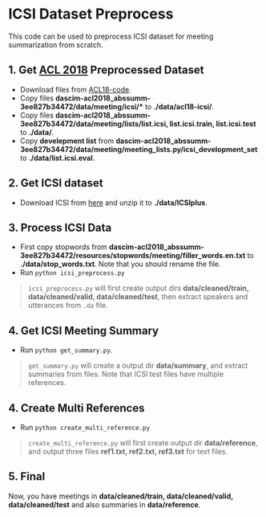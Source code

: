 # ICSI Dataset Preprocess

This code can be used to preprocess ICSI dataset for meeting summarization from scratch.


## 1. Get [ACL 2018](https://aclanthology.org/P18-1062/) Preprocessed Dataset
* Download files from [ACL18-code](https://bitbucket.org/dascim/acl2018_abssumm).
* Copy files **dascim-acl2018_abssumm-3ee827b34472/data/meeting/icsi/\*** to **./data/acl18-icsi/**.
* Copy files **dascim-acl2018_abssumm-3ee827b34472/data/meeting/lists/list.icsi, list.icsi.train, list.icsi.test** to **./data/**.
* Copy **develepment list** from **dascim-acl2018_abssumm-3ee827b34472/data/meeting/meeting_lists.py/icsi_development_set** to **./data/list.icsi.eval**.

## 2. Get ICSI dataset
* Download ICSI from [here](http://groups.inf.ed.ac.uk/ami/icsi/download/) and unzip it to **./data/ICSIplus**.

## 3. Process ICSI Data
* First copy stopwords from **dascim-acl2018_abssumm-3ee827b34472/resources/stopwords/meeting/filler_words.en.txt** to **./data/stop_words.txt**. Note that you should rename the file.
* Run `python icsi_preprocess.py`
> `icsi_preprocess.py` will first create output dirs **data/cleaned/train, data/cleaned/valid, data/cleaned/test**, then extract speakers and utterances from `.da` file.


## 4. Get ICSI Meeting Summary
* Run `python get_summary.py`. 
> `get_summary.py` will create a output dir **data/summary**, and extract summaries from files. Note that ICSI test files have multiple references.

## 4. Create Multi References
* Run `python create_multi_reference.py`
> `create_multi_reference.py` will first create output dir **data/reference**, and output three files **ref1.txt, ref2.txt, ref3.txt** for text files.

## 5. Final
Now, you have meetings in **data/cleaned/train, data/cleaned/valid, data/cleaned/test** and also summaries in **data/reference**.